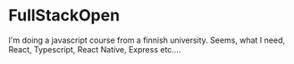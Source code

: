 # FullStackOpen
I'm doing a javascript course from a finnish university. Seems, what I need, React, Typescript, React Native, Express etc....
